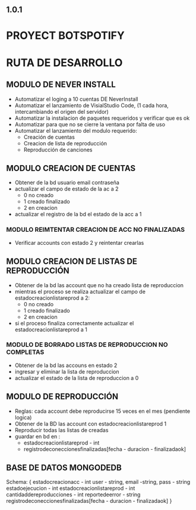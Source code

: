 ## 1.0.1
# PROYECT BOTSPOTIFY
# RUTA DE DESARROLLO

## MODULO DE NEVER INSTALL
* Automatizar el loging a 10 cuentas DE NeverInstall 
* Automatizar el lanzamiento de VisialStudio Code, (1 cada hora, intercambiando el origen del servidor)
* Automatizar la instalacion de paquetes requeridos y verificar que es ok
* Automatizar para que no se cierre la ventana por falta de uso
* Automatizar el lanzamiento del modulo requerido:
  - Creación de cuentas
  - Creacion de lista de reproducción
  - Reproducción de canciones

## MODULO CREACION DE CUENTAS
* Obtener de la bd usuario email contraseña
* actualizar el campo de estado de la ac a 2
  - 0 no creado
  - 1 creado finalizado
  - 2 en creacion
* actualizar el registro de la bd el estado de   la acc a 1
### MODULO REIMTENTAR CREACION DE ACC  NO FINALIZADAS
* Verificar accounts con estado 2 y reintentar crearlas

## MODULO CREACION DE LISTAS DE REPRODUCCIÓN
* Obtener de la bd las account que no ha creado lista de reproduccion
* mientras el proceso se realiza actualizar el campo de estadocreacionlistareprod a 2:
  - 0 no creado
  - 1 creado finalizado
  - 2 en creacion
* si el proceso finaliza correctamente actualizar el estadocreacionlistareprod a 1
### MODULO DE BORRADO LISTAS DE REPRODUCCION NO COMPLETAS
  * Obtener de la bd las accouns en estado 2
  * ingresar y eliminar la lista de reproduccion 
  * actualizar el estado de la lista de reproduccion a 0

## MODULO DE REPRODUCCIÓN

* Reglas: cada account debe reproducirse 15 veces en el mes (pendiente logica)
* Obtener de la BD las account con estadocreacionlistareprod 1 
* Reproducir todas las listas de creadas 
* guardar en bd en : 
   - estadocreacionlistareprod - int
   - registrodeconeccionesfinalizadas[fecha - duracion - finalizadaok]

## BASE DE DATOS MONGODEDB
Schema:
{
estadocreacionacc - int
user - string,
email -string,
pass - string
estadoejecucion - int
estadocreacionlistareprod - int
cantidaddereproducciones - int
reportedeerror - string
registrodeconeccionesfinalizadas[fecha - duracion - finalizadaok]
}



